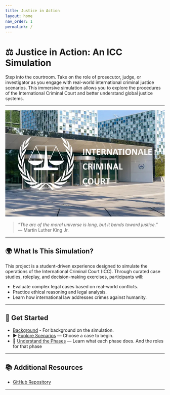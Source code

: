 ```yaml
---
title: Justice in Action
layout: home
nav_order: 1
permalink: /
---
```


# ⚖️ Justice in Action: An ICC Simulation

Step into the courtroom. Take on the role of prosecutor, judge, or investigator as you engage with real-world international criminal justice scenarios. This immersive simulation allows you to explore the procedures of the International Criminal Court and better understand global justice systems.

---

![ICC Banner](/assets/images/icc.jpeg)

> *“The arc of the moral universe is long, but it bends toward justice.”*  
> — Martin Luther King Jr.

---

## 🌍 What Is This Simulation?

This project is a student-driven experience designed to simulate the operations of the International Criminal Court (ICC). Through curated case studies, roleplay, and decision-making exercises, participants will:

- Evaluate complex legal cases based on real-world conflicts.
- Practice ethical reasoning and legal analysis.
- Learn how international law addresses crimes against humanity.

---

## 🚀 Get Started

- [Background](/background.md) - For background on the simulation.
- ▶️ [Explore Scenarios](/scenarios) — Choose a case to begin.
- 👥 [Understand the Phases](/phases) — Learn what each phase does. And the roles for that phase

---

## 📚 Additional Resources

- [GitHub Repository](https://github.com/McKrumpin/FoS-Project2/blob/main/scenarios/index.md)

---
